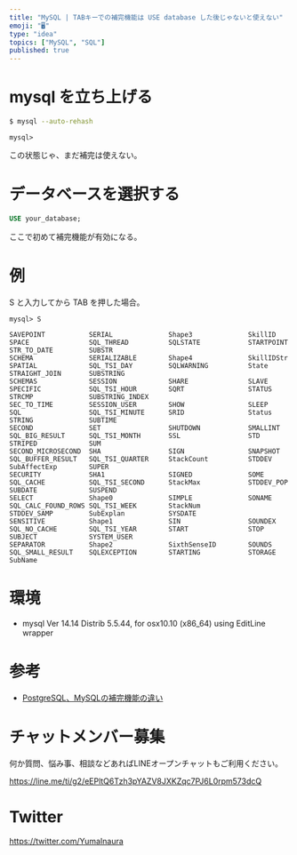```yaml
---
title: "MySQL | TABキーでの補完機能は USE database した後じゃないと使えない"
emoji: "🖥"
type: "idea"
topics: ["MySQL", "SQL"]
published: true
---
```


# mysql を立ち上げる

```bash
$ mysql --auto-rehash
```

```
mysql> 
```

この状態じゃ、まだ補完は使えない。

# データベースを選択する

```sql
USE your_database;
```

ここで初めて補完機能が有効になる。

# 例

S と入力してから TAB を押した場合。

```
mysql> S

SAVEPOINT           SERIAL              Shape3              SkillID             SPACE               SQL_THREAD          SQLSTATE            STARTPOINT          STR_TO_DATE         SUBSTR             
SCHEMA              SERIALIZABLE        Shape4              SkillIDStr          SPATIAL             SQL_TSI_DAY         SQLWARNING          State               STRAIGHT_JOIN       SUBSTRING          
SCHEMAS             SESSION             SHARE               SLAVE               SPECIFIC            SQL_TSI_HOUR        SQRT                STATUS              STRCMP              SUBSTRING_INDEX    
SEC_TO_TIME         SESSION_USER        SHOW                SLEEP               SQL                 SQL_TSI_MINUTE      SRID                Status              STRING              SUBTIME            
SECOND              SET                 SHUTDOWN            SMALLINT            SQL_BIG_RESULT      SQL_TSI_MONTH       SSL                 STD                 STRIPED             SUM                
SECOND_MICROSECOND  SHA                 SIGN                SNAPSHOT            SQL_BUFFER_RESULT   SQL_TSI_QUARTER     StackCount          STDDEV              SubAffectExp        SUPER              
SECURITY            SHA1                SIGNED              SOME                SQL_CACHE           SQL_TSI_SECOND      StackMax            STDDEV_POP          SUBDATE             SUSPEND            
SELECT              Shape0              SIMPLE              SONAME              SQL_CALC_FOUND_ROWS SQL_TSI_WEEK        StackNum            STDDEV_SAMP         SubExplan           SYSDATE            
SENSITIVE           Shape1              SIN                 SOUNDEX             SQL_NO_CACHE        SQL_TSI_YEAR        START               STOP                SUBJECT             SYSTEM_USER        
SEPARATOR           Shape2              SixthSenseID        SOUNDS              SQL_SMALL_RESULT    SQLEXCEPTION        STARTING            STORAGE             SubName       
```


# 環境

- mysql  Ver 14.14 Distrib 5.5.44, for osx10.10 (x86_64) using  EditLine wrapper

# 参考

- [PostgreSQL、MySQLの補完機能の違い](http://takafumi-s.hatenablog.com/entry/2015/03/03/001118)











<!-- Update From Qiita API -->

# チャットメンバー募集


何か質問、悩み事、相談などあればLINEオープンチャットもご利用ください。

https://line.me/ti/g2/eEPltQ6Tzh3pYAZV8JXKZqc7PJ6L0rpm573dcQ





# Twitter


https://twitter.com/YumaInaura


<!-- Update From Qiita API -->


